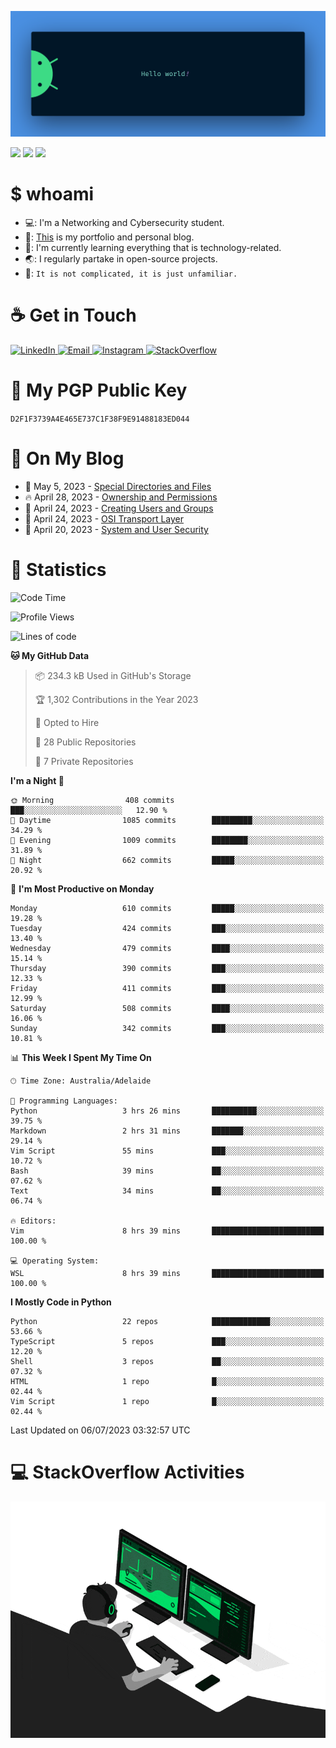 <p align="center"><img src="assets/banner.png" /></p>

![](https://github.com/tanducmai/tanducmai/actions/workflows/waka-stats.yml/badge.svg)
![](https://github.com/tanducmai/tanducmai/actions/workflows/latest-blogs.yml/badge.svg)
![](https://github.com/tanducmai/tanducmai/actions/workflows/stackoverflow-activities.yml/badge.svg)

# $ whoami

- 💻: I'm a Networking and Cybersecurity student.
- 🔭: [This](https://tanducmai.com/) is my portfolio and personal blog.
- 🌱: I'm currently learning everything that is technology-related.
- 🌏: I regularly partake in open-source projects.
- 💬: `It is not complicated, it is just unfamiliar.`

# :coffee: Get in Touch

<a target="_blank" href="https://www.linkedin.com/in/tanducmai/">
  <img alt="LinkedIn" src="https://img.shields.io/badge/LinkedIn-0077B5?style=for-the-badge&logo=linkedin&logoColor=white" />
</a>
<a target="_blank" href="mailto:henryfromvietnam@gmail.com">
  <img alt="Email" src="https://img.shields.io/badge/Gmail-D14836?style=for-the-badge&logo=gmail&logoColor=white" />
</a>
<a target="_blank" href="https://www.instagram.com/henry.maii/">
  <img alt="Instagram" src="https://img.shields.io/badge/Instagram-E4405F?style=for-the-badge&logo=instagram&logoColor=white" />
</a>
<a target="_blank" href="https://stackoverflow.com/users/16999206/tanducmai">
  <img alt="StackOverflow" src="https://img.shields.io/static/v1?message=Stackoverflow&logo=stackoverflow&label=&color=FE7A16&logoColor=white&labelColor=&style=for-the-badge" />
</a>


# 🔐 My PGP Public Key

`D2F1F3739A4E465E737C1F38F9E91488183ED044`

# :scroll: On My Blog

<!-- BLOG-POST-LIST:START -->
 - 💯 May 5, 2023 - [Special Directories and Files](https://tanducmai.com/posts/systems-administration/special-directories-and-files/)
 - 🔥 April 28, 2023 - [Ownership and Permissions](https://tanducmai.com/posts/systems-administration/ownership-and-permissions/)
 - 💫 April 24, 2023 - [Creating Users and Groups](https://tanducmai.com/posts/systems-administration/creating-users-and-groups/)
 - 🚀 April 24, 2023 - [OSI Transport Layer](https://tanducmai.com/posts/introduction-to-networks/transport-layer/osi-transport-layer/)
 - 🌮 April 20, 2023 - [System and User Security](https://tanducmai.com/posts/systems-administration/system-and-user-security/)<!-- BLOG-POST-LIST:END -->

# 🔢 Statistics

<!--START_SECTION:waka-->
![Code Time](http://img.shields.io/badge/Code%20Time-65%20hrs%204%20mins-blue)

![Profile Views](http://img.shields.io/badge/Profile%20Views-0-blue)

![Lines of code](https://img.shields.io/badge/From%20Hello%20World%20I%27ve%20Written-9.1%20million%20lines%20of%20code-blue)

**🐱 My GitHub Data** 

> 📦 234.3 kB Used in GitHub's Storage 
 > 
> 🏆 1,302 Contributions in the Year 2023
 > 
> 💼 Opted to Hire
 > 
> 📜 28 Public Repositories 
 > 
> 🔑 7 Private Repositories 
 > 
**I'm a Night 🦉** 

```text
🌞 Morning                408 commits         ███░░░░░░░░░░░░░░░░░░░░░░   12.90 % 
🌆 Daytime                1085 commits        █████████░░░░░░░░░░░░░░░░   34.29 % 
🌃 Evening                1009 commits        ████████░░░░░░░░░░░░░░░░░   31.89 % 
🌙 Night                  662 commits         █████░░░░░░░░░░░░░░░░░░░░   20.92 % 
```
📅 **I'm Most Productive on Monday** 

```text
Monday                   610 commits         █████░░░░░░░░░░░░░░░░░░░░   19.28 % 
Tuesday                  424 commits         ███░░░░░░░░░░░░░░░░░░░░░░   13.40 % 
Wednesday                479 commits         ████░░░░░░░░░░░░░░░░░░░░░   15.14 % 
Thursday                 390 commits         ███░░░░░░░░░░░░░░░░░░░░░░   12.33 % 
Friday                   411 commits         ███░░░░░░░░░░░░░░░░░░░░░░   12.99 % 
Saturday                 508 commits         ████░░░░░░░░░░░░░░░░░░░░░   16.06 % 
Sunday                   342 commits         ███░░░░░░░░░░░░░░░░░░░░░░   10.81 % 
```


📊 **This Week I Spent My Time On** 

```text
🕑︎ Time Zone: Australia/Adelaide

💬 Programming Languages: 
Python                   3 hrs 26 mins       ██████████░░░░░░░░░░░░░░░   39.75 % 
Markdown                 2 hrs 31 mins       ███████░░░░░░░░░░░░░░░░░░   29.14 % 
Vim Script               55 mins             ███░░░░░░░░░░░░░░░░░░░░░░   10.72 % 
Bash                     39 mins             ██░░░░░░░░░░░░░░░░░░░░░░░   07.62 % 
Text                     34 mins             ██░░░░░░░░░░░░░░░░░░░░░░░   06.74 % 

🔥 Editors: 
Vim                      8 hrs 39 mins       █████████████████████████   100.00 % 

💻 Operating System: 
WSL                      8 hrs 39 mins       █████████████████████████   100.00 % 
```

**I Mostly Code in Python** 

```text
Python                   22 repos            █████████████░░░░░░░░░░░░   53.66 % 
TypeScript               5 repos             ███░░░░░░░░░░░░░░░░░░░░░░   12.20 % 
Shell                    3 repos             ██░░░░░░░░░░░░░░░░░░░░░░░   07.32 % 
HTML                     1 repo              █░░░░░░░░░░░░░░░░░░░░░░░░   02.44 % 
Vim Script               1 repo              █░░░░░░░░░░░░░░░░░░░░░░░░   02.44 % 
```




 Last Updated on 06/07/2023 03:32:57 UTC
<!--END_SECTION:waka-->

# 💻 StackOverflow Activities

<!-- STACKOVERFLOW:START -->
<!-- STACKOVERFLOW:END -->

<p align="center"><img src="assets/developer.gif" /></p>
